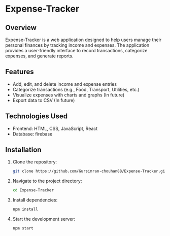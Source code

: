 # Expense-Tracker

## Overview

Expense-Tracker is a web application designed to help users manage their personal finances by tracking income and expenses. The application provides a user-friendly interface to record transactions, categorize expenses, and generate reports.

## Features

- Add, edit, and delete income and expense entries
- Categorize transactions (e.g., Food, Transport, Utilities, etc.)
- Visualize expenses with charts and graphs (In future)
- Export data to CSV (In future)

## Technologies Used

- Frontend: HTML, CSS, JavaScript, React
- Database: firebase

## Installation

1. Clone the repository:

   ```bash
   git clone https://github.com/Gursimran-chouhan88/Expense-Tracker.git
   ```

2. Navigate to the project directory:
   ```bash
   cd Expense-Tracker
   ```
3. Install dependencies:
   ```bash
   npm install
   ```
4. Start the development server:
   ```bash
   npm start
   ```
